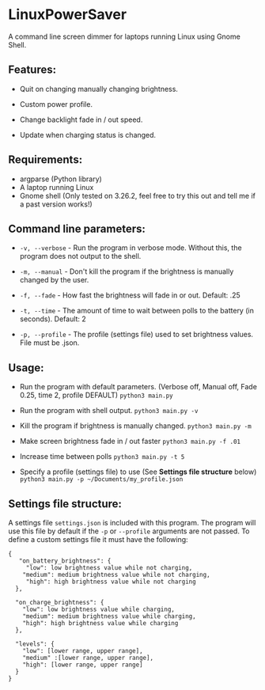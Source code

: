 # LinuxPowerSaver

A command line screen dimmer for laptops running Linux using Gnome Shell.

## Features:

- Quit on changing manually changing brightness.

- Custom power profile.

- Change backlight fade in / out speed.

- Update when charging status is changed.

## Requirements:

- argparse (Python library)
- A laptop running Linux
- Gnome shell (Only tested on 3.26.2, feel free to try this out and tell me if a past version works!)

## Command line parameters:

- `-v, --verbose` - Run the program in verbose mode. Without this, the program does not output to the shell.

- `-m, --manual` - Don't kill the program if the brightness is manually changed by the user.

- `-f, --fade` - How fast the brightness will fade in or out. Default: .25

- `-t, --time` - The amount of time to wait between polls to the battery (in seconds). Default: 2

- `-p, --profile` - The profile (settings file) used to set brightness values. File must be .json.

## Usage:

- Run the program with default parameters. (Verbose off, Manual off, Fade 0.25, time 2, profile DEFAULT)
`python3 main.py`

- Run the program with shell output.
`python3 main.py -v`

- Kill the program if brightness is manually changed.
`python3 main.py -m`

- Make screen brightness fade in / out faster
`python3 main.py -f .01`

- Increase time between polls
`python3 main.py -t 5`

- Specify a profile (settings file) to use (See **Settings file structure** below)
`python3 main.py -p ~/Documents/my_profile.json`

## Settings file structure:

A settings file `settings.json` is included with this program. The program will use this file by default if the
`-p` or `--profile` arguments are not passed. To define a custom settings file it must have the following:


    {
       "on_battery_brightness": {
         "low": low brightness value while not charging,
        "medium": medium brightness value while not charging,
         "high": high brightness value while not charging
      },
       
      "on_charge_brightness": {
        "low": low brightness value while charging,
        "medium": medium brightness value while charging,
        "high": high brightness value while charging
      },
      
      "levels": {
        "low": [lower range, upper range],
        "medium" :[lower range, upper range],
        "high": [lower range, upper range]
      }
    }
